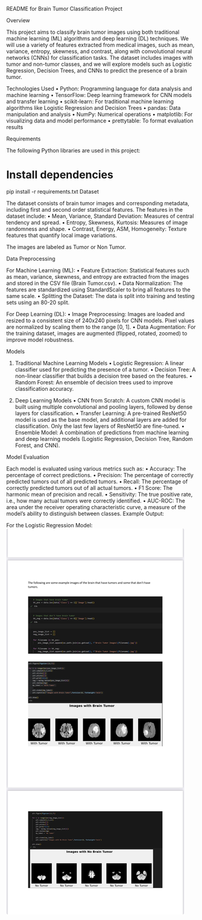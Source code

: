 README for Brain Tumor Classification Project

Overview

This project aims to classify brain tumor images using both traditional machine learning (ML) algorithms and deep learning (DL) techniques. We will use a variety of features extracted from medical images, such as mean, variance, entropy, skewness, and contrast, along with convolutional neural networks (CNNs) for classification tasks. The dataset includes images with tumor and non-tumor classes, and we will explore models such as Logistic Regression, Decision Trees, and CNNs to predict the presence of a brain tumor.

Technologies Used
	•	Python: Programming language for data analysis and machine learning
	•	TensorFlow: Deep learning framework for CNN models and transfer learning
	•	scikit-learn: For traditional machine learning algorithms like Logistic Regression and Decision Trees
	•	pandas: Data manipulation and analysis
	•	NumPy: Numerical operations
	•	matplotlib: For visualizing data and model performance
	•	prettytable: To format evaluation results

Requirements

The following Python libraries are used in this project:
# Install dependencies
pip install -r requirements.txt
Dataset

The dataset consists of brain tumor images and corresponding metadata, including first and second order statistical features. The features in the dataset include:
	•	Mean, Variance, Standard Deviation: Measures of central tendency and spread.
	•	Entropy, Skewness, Kurtosis: Measures of image randomness and shape.
	•	Contrast, Energy, ASM, Homogeneity: Texture features that quantify local image variations.

The images are labeled as Tumor or Non Tumor.

Data Preprocessing

For Machine Learning (ML):
	•	Feature Extraction: Statistical features such as mean, variance, skewness, and entropy are extracted from the images and stored in the CSV file (Brain Tumor.csv).
	•	Data Normalization: The features are standardized using StandardScaler to bring all features to the same scale.
	•	Splitting the Dataset: The data is split into training and testing sets using an 80-20 split.

For Deep Learning (DL):
	•	Image Preprocessing: Images are loaded and resized to a consistent size of 240x240 pixels for CNN models. Pixel values are normalized by scaling them to the range [0, 1].
	•	Data Augmentation: For the training dataset, images are augmented (flipped, rotated, zoomed) to improve model robustness.

Models

1. Traditional Machine Learning Models
	•	Logistic Regression: A linear classifier used for predicting the presence of a tumor.
	•	Decision Tree: A non-linear classifier that builds a decision tree based on the features.
	•	Random Forest: An ensemble of decision trees used to improve classification accuracy.

2. Deep Learning Models
	•	CNN from Scratch: A custom CNN model is built using multiple convolutional and pooling layers, followed by dense layers for classification.
	•	Transfer Learning: A pre-trained ResNet50 model is used as the base model, and additional layers are added for classification. Only the last few layers of ResNet50 are fine-tuned.
	•	Ensemble Model: A combination of predictions from machine learning and deep learning models (Logistic Regression, Decision Tree, Random Forest, and CNN).

Model Evaluation

Each model is evaluated using various metrics such as:
	•	Accuracy: The percentage of correct predictions.
	•	Precision: The percentage of correctly predicted tumors out of all predicted tumors.
	•	Recall: The percentage of correctly predicted tumors out of all actual tumors.
	•	F1 Score: The harmonic mean of precision and recall.
	•	Sensitivity: The true positive rate, i.e., how many actual tumors were correctly identified.
	•	AUC-ROC: The area under the receiver operating characteristic curve, a measure of the model’s ability to distinguish between classes.
Example Output:

For the Logistic Regression Model:
![Accuracy Output](https://github.com/vijay1612/BrainTumour/blob/main/IMG_D745AB07BD19-1.jpeg)
